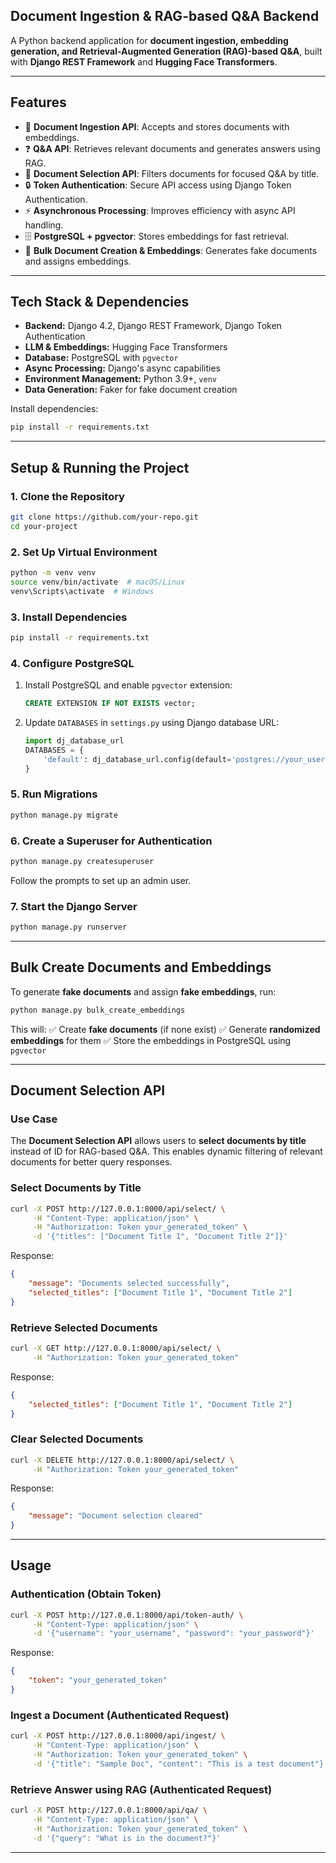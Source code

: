 ## **Document Ingestion & RAG-based Q&A Backend**

A Python backend application for **document ingestion, embedding generation, and Retrieval-Augmented Generation (RAG)-based Q&A**, built with **Django REST Framework** and **Hugging Face Transformers**.

---

## **Features**

- 📄 **Document Ingestion API**: Accepts and stores documents with embeddings.
- ❓ **Q&A API**: Retrieves relevant documents and generates answers using RAG.
- 📑 **Document Selection API**: Filters documents for focused Q&A by title.
- 🔒 **Token Authentication**: Secure API access using Django Token Authentication.
- ⚡ **Asynchronous Processing**: Improves efficiency with async API handling.
- 🗄 **PostgreSQL + pgvector**: Stores embeddings for fast retrieval.
- 🔄 **Bulk Document Creation & Embeddings**: Generates fake documents and assigns embeddings.

---

## **Tech Stack & Dependencies**

- **Backend:** Django 4.2, Django REST Framework, Django Token Authentication
- **LLM & Embeddings:** Hugging Face Transformers
- **Database:** PostgreSQL with `pgvector`
- **Async Processing:** Django's async capabilities
- **Environment Management:** Python 3.9+, `venv`
- **Data Generation:** Faker for fake document creation

Install dependencies:

```sh
pip install -r requirements.txt
```

---

## **Setup & Running the Project**

### **1. Clone the Repository**

```sh
git clone https://github.com/your-repo.git
cd your-project
```

### **2. Set Up Virtual Environment**

```sh
python -m venv venv
source venv/bin/activate  # macOS/Linux
venv\Scripts\activate  # Windows
```

### **3. Install Dependencies**

```sh
pip install -r requirements.txt
```

### **4. Configure PostgreSQL**

1. Install PostgreSQL and enable `pgvector` extension:
   ```sql
   CREATE EXTENSION IF NOT EXISTS vector;
   ```
2. Update `DATABASES` in `settings.py` using Django database URL:
   ```python
   import dj_database_url
   DATABASES = {
       'default': dj_database_url.config(default='postgres://your_user:your_password@localhost:5432/your_db')
   }
   ```

### **5. Run Migrations**

```sh
python manage.py migrate
```

### **6. Create a Superuser for Authentication**

```sh
python manage.py createsuperuser
```

Follow the prompts to set up an admin user.

### **7. Start the Django Server**

```sh
python manage.py runserver
```

---

## **Bulk Create Documents and Embeddings**

To generate **fake documents** and assign **fake embeddings**, run:

```sh
python manage.py bulk_create_embeddings
```

This will:
✅ Create **fake documents** (if none exist)
✅ Generate **randomized embeddings** for them
✅ Store the embeddings in PostgreSQL using `pgvector`

---

## **Document Selection API**

### **Use Case**
The **Document Selection API** allows users to **select documents by title** instead of ID for RAG-based Q&A. This enables dynamic filtering of relevant documents for better query responses.

### **Select Documents by Title**
```sh
curl -X POST http://127.0.0.1:8000/api/select/ \
     -H "Content-Type: application/json" \
     -H "Authorization: Token your_generated_token" \
     -d '{"titles": ["Document Title 1", "Document Title 2"]}'
```
Response:
```json
{
    "message": "Documents selected successfully",
    "selected_titles": ["Document Title 1", "Document Title 2"]
}
```

### **Retrieve Selected Documents**
```sh
curl -X GET http://127.0.0.1:8000/api/select/ \
     -H "Authorization: Token your_generated_token"
```
Response:
```json
{
    "selected_titles": ["Document Title 1", "Document Title 2"]
}
```

### **Clear Selected Documents**
```sh
curl -X DELETE http://127.0.0.1:8000/api/select/ \
     -H "Authorization: Token your_generated_token"
```
Response:
```json
{
    "message": "Document selection cleared"
}
```

---

## **Usage**

### **Authentication (Obtain Token)**

```sh
curl -X POST http://127.0.0.1:8000/api/token-auth/ \
     -H "Content-Type: application/json" \
     -d '{"username": "your_username", "password": "your_password"}'
```

Response:

```json
{
    "token": "your_generated_token"
}
```

### **Ingest a Document (Authenticated Request)**

```sh
curl -X POST http://127.0.0.1:8000/api/ingest/ \
     -H "Content-Type: application/json" \
     -H "Authorization: Token your_generated_token" \
     -d '{"title": "Sample Doc", "content": "This is a test document"}'
```

### **Retrieve Answer using RAG (Authenticated Request)**

```sh
curl -X POST http://127.0.0.1:8000/api/qa/ \
     -H "Content-Type: application/json" \
     -H "Authorization: Token your_generated_token" \
     -d '{"query": "What is in the document?"}'
```

---
